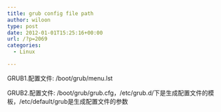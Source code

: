 ```yaml
---
title: grub config file path
author: wiloon
type: post
date: 2012-01-01T15:25:16+00:00
url: /?p=2069
categories:
  - Linux

---
```

GRUB1.配置文件: /boot/grub/menu.lst
  
GRUB2.配置文件: /boot/grub/grub.cfg，/etc/grub.d/下是生成配置文件的模板，/etc/default/grub是生成配置文件的参数